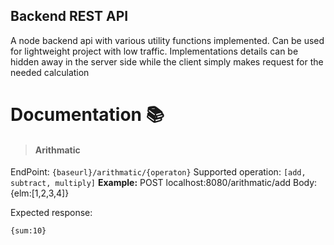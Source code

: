 ## Backend REST API 
<p>A node backend api with various utility functions implemented. Can be used for lightweight project with low traffic. Implementations details can be hidden away in the server side while the client simply makes request for the needed calculation</p>

# Documentation 📚

> #### Arithmatic 

EndPoint: ```{baseurl}/arithmatic/{operaton}```
Supported operation: `[add, subtract, multiply]`
<strong>Example:</strong>
POST localhost:8080/arithmatic/add
Body: {elm:[1,2,3,4]}

Expected response:
```
{sum:10}